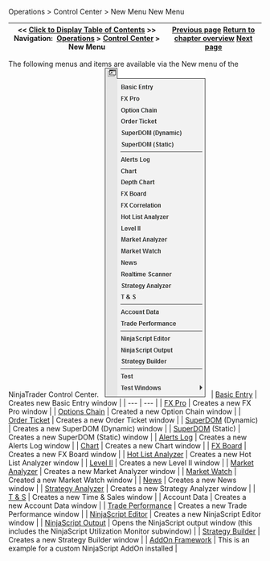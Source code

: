﻿
Operations > Control Center > New Menu
New Menu

| << [Click to Display Table of Contents](new_menu.md) >> **Navigation:**     [Operations](operations-1.md) > [Control Center](control_center-1.md) > New Menu | [Previous page](control_center-1.md) [Return to chapter overview](control_center-1.md) [Next page](tools_menu-1.md) |
| --- | --- |

The following menus and items are available via the New menu of the NinjaTrader Control Center.
 
![ControlCenter_FileMenu](controlcenter_filemenu.png)
 
| [Basic Entry](basic_entry-1.md) | Creates new Basic Entry window |
| --- | --- |
| [FX Pro](fx_pro-1.md) | Creates a new FX Pro window |
| [Options Chain](option-chain-1.md) | Created a new Option Chain window |
| [Order Ticket](order_ticket-1.md) | Creates a new Order Ticket window |
| [SuperDOM](superdom-1.md) (Dynamic) | Creates a new SuperDOM (Dynamic) window |
| [SuperDOM](superdom-1.md) (Static) | Creates a new SuperDOM (Static) window |
| [Alerts Log](alerts_log-1.md) | Creates a new Alerts Log window |
| [Chart](charts-1.md) | Creates a new Chart window |
| [FX Board](fx_board-1.md) | Creates a new FX Board window |
| [Hot List Analyzer](hot_list_analyzer-1.md) | Creates a new Hot List Analyzer window |
| [Level II](level_ii-1.md) | Creates a new Level II window |
| [Market Analyzer](market_analyzer-1.md) | Creates a new Market Analyzer window |
| [Market Watch](market-watch-1.md) | Created a new Market Watch window |
| [News](news-1.md) | Creates a new News window |
| [Strategy Analyzer](strategy_analyzer-1.md) | Creates a new Strategy Analyzer window |
| [T & S](time__sales-1.md) | Creates a new Time & Sales window |
| Account Data | Creates a new Account Data window |
| [Trade Performance](trade_performance-1.md) | Creates a new Trade Performance window |
| [NinjaScript Editor](editor-1.md) | Creates a new NinjaScript Editor window |
| [NinjaScript Output](output-1.md) | Opens the NinjaScript output window (this includes the NinjaScript Utilization Monitor subwindow) |
| [Strategy Builder](strategy_builder-1.md) | Creates a new Strategy Builder window |
| [AddOn Framework](addon_development_overview-1.md) | This is an example for a custom NinjaScript AddOn installed |


